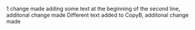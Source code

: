 1 change made 
adding some text at the beginning of the second line, additonal change made
Different text added to CopyB, additonal change made
